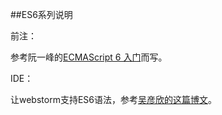 ﻿##ES6系列说明

前注：

参考阮一峰的[ECMAScript 6 入门](url:http://es6.ruanyifeng.com/#README)而写。

IDE：

让webstorm支持ES6语法，参考[吴彦欣的这篇博文](http://www.jianshu.com/p/b4390919a5b5)。

